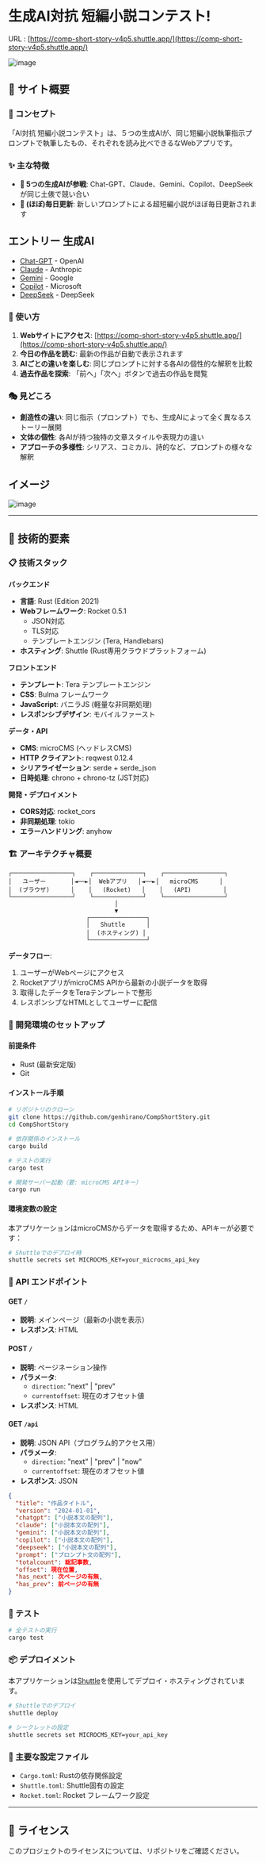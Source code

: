 # 生成AI対抗 短編小説コンテスト!

URL : [https://comp-short-story-v4p5.shuttle.app/](https://comp-short-story-v4p5.shuttle.app/)

![image](https://github.com/user-attachments/assets/f21b8d57-a673-462d-89e2-c4ffbb74bfd8)

## 📖 サイト概要

### 🎯 コンセプト
「AI対抗 短編小説コンテスト」は、５つの生成AIが、同じ短編小説執筆指示プロンプトで執筆したもの、それぞれを読み比べできるなWebアプリです。

### ✨ 主な特徴

- **🤖 5つの生成AIが参戦**: Chat-GPT、Claude、Gemini、Copilot、DeepSeekが同じ土俵で競い合い
- **📅 (ほぼ)毎日更新**: 新しいプロンプトによる超短編小説がほぼ毎日更新されます

## エントリー 生成AI
* [Chat-GPT](https://chatgpt.com/) - OpenAI
* [Claude](https://claude.ai/chats) - Anthropic
* [Gemini](https://gemini.google.com/) - Google
* [Copilot](https://copilot.microsoft.com/) - Microsoft
* [DeepSeek](https://chat.deepseek.com/) - DeepSeek

### 🎪 使い方

1. **Webサイトにアクセス**: [https://comp-short-story-v4p5.shuttle.app/](https://comp-short-story-v4p5.shuttle.app/)
2. **今日の作品を読む**: 最新の作品が自動で表示されます
3. **AIごとの違いを楽しむ**: 同じプロンプトに対する各AIの個性的な解釈を比較
4. **過去作品を探索**: 「前へ」「次へ」ボタンで過去の作品を閲覧

### 🎭 見どころ

- **創造性の違い**: 同じ指示（プロンプト）でも、生成AIによって全く異なるストーリー展開
- **文体の個性**: 各AIが持つ独特の文章スタイルや表現力の違い
- **アプローチの多様性**: シリアス、コミカル、詩的など、プロンプトの様々な解釈

## イメージ
![image](https://github.com/genhirano/CompShortStory/assets/3538386/9684afc3-a316-41e4-a63d-30d445c465a6)

---

## 🔧 技術的要素

### 📋 技術スタック

**バックエンド**
- **言語**: Rust (Edition 2021)
- **Webフレームワーク**: Rocket 0.5.1
  - JSON対応
  - TLS対応
  - テンプレートエンジン (Tera, Handlebars)
- **ホスティング**: Shuttle (Rust専用クラウドプラットフォーム)

**フロントエンド**
- **テンプレート**: Tera テンプレートエンジン
- **CSS**: Bulma フレームワーク
- **JavaScript**: バニラJS (軽量な非同期処理)
- **レスポンシブデザイン**: モバイルファースト

**データ・API**
- **CMS**: microCMS (ヘッドレスCMS)
- **HTTP クライアント**: reqwest 0.12.4
- **シリアライゼーション**: serde + serde_json
- **日時処理**: chrono + chrono-tz (JST対応)

**開発・デプロイメント**
- **CORS対応**: rocket_cors
- **非同期処理**: tokio
- **エラーハンドリング**: anyhow

### 🏗️ アーキテクチャ概要

```
┌─────────────────┐    ┌──────────────┐    ┌─────────────────┐
│   ユーザー       │◄──►│  Webアプリ   │◄──►│   microCMS      │
│  (ブラウザ)      │    │   (Rocket)   │    │   (API)         │
└─────────────────┘    └──────────────┘    └─────────────────┘
                              │
                              ▼
                      ┌────────────────┐
                      │   Shuttle      │
                      │  (ホスティング) │
                      └────────────────┘
```

**データフロー**:
1. ユーザーがWebページにアクセス
2. RocketアプリがmicroCMS APIから最新の小説データを取得
3. 取得したデータをTeraテンプレートで整形
4. レスポンシブなHTMLとしてユーザーに配信

### 🚀 開発環境のセットアップ

#### 前提条件
- Rust (最新安定版)
- Git

#### インストール手順

```bash
# リポジトリのクローン
git clone https://github.com/genhirano/CompShortStory.git
cd CompShortStory

# 依存関係のインストール
cargo build

# テストの実行
cargo test

# 開発サーバー起動（要: microCMS APIキー）
cargo run
```

#### 環境変数の設定

本アプリケーションはmicroCMSからデータを取得するため、APIキーが必要です：

```bash
# Shuttleでのデプロイ時
shuttle secrets set MICROCMS_KEY=your_microcms_api_key
```

### 📡 API エンドポイント

#### GET `/`
- **説明**: メインページ（最新の小説を表示）
- **レスポンス**: HTML

#### POST `/`
- **説明**: ページネーション操作
- **パラメータ**: 
  - `direction`: "next" | "prev"
  - `currentoffset`: 現在のオフセット値
- **レスポンス**: HTML

#### GET `/api`
- **説明**: JSON API（プログラム的アクセス用）
- **パラメータ**: 
  - `direction`: "next" | "prev" | "now"  
  - `currentoffset`: 現在のオフセット値
- **レスポンス**: JSON

```json
{
  "title": "作品タイトル",
  "version": "2024-01-01",
  "chatgpt": ["小説本文の配列"],
  "claude": ["小説本文の配列"],
  "gemini": ["小説本文の配列"],
  "copilot": ["小説本文の配列"],
  "deepseek": ["小説本文の配列"],
  "prompt": ["プロンプト文の配列"],
  "totalcount": 総記事数,
  "offset": 現在位置,
  "has_next": 次ページの有無,
  "has_prev": 前ページの有無
}
```

### 🧪 テスト

```bash
# 全テストの実行
cargo test
```

### 📦 デプロイメント

本アプリケーションは[Shuttle](https://shuttle.rs/)を使用してデプロイ・ホスティングされています。

```bash
# Shuttleでのデプロイ
shuttle deploy

# シークレットの設定
shuttle secrets set MICROCMS_KEY=your_api_key
```

### 🔧 主要な設定ファイル

- `Cargo.toml`: Rustの依存関係設定
- `Shuttle.toml`: Shuttle固有の設定
- `Rocket.toml`: Rocket フレームワーク設定

---

## 📄 ライセンス

このプロジェクトのライセンスについては、リポジトリをご確認ください。
